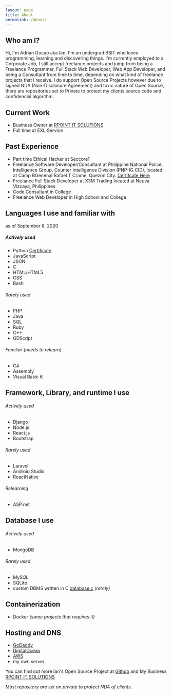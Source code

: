 ```yaml
---
layout: page
title: About
permalink: /about/
---
```

## Who am I?
Hi, I'm Adrian Ducao aka Ian, I'm an undergrad BSIT who loves programming, learning and discovering things. I'm currently employed to a Corporate Job, I still accept freelance projects and jump from being a Freelance Programmer, Full Stack Web Developer, Web App Developer, and being a Consultant from time to time, depending on what kind of freelance projects that I receive. I do support Open Source Projects however due to signed NDA (Non-Disclosure Agreement) and toxic nature of Open Source, there are repositories set to Private to protect my clients source code and confidencial algorithm.

## Current Work 
* Business Owner at [RPOINT IT SOLUTIONS](https://rpointsolution.com)
* Full time at EXL Service

## Past Experience
* Part time Ethical Hacker at Seccore1
* Freelance Software Developer/Consultant at Philippine National Police, Intelligence Group, Counter Intelligence Division (PNP-IG CID), located at Camp BGenenal Rafael T Crame, Quezon City. [Certifcate Here](https://www.instagram.com/p/B0dNpdalTxw/)
* Freelance Full Stack Developer at X3M Trading located at Neuva Vizcaya, Philippines
* Code Consultant in College
* Freelance Web Developer in High School and College

## Languages I use and familiar with
as of September 8, 2020

##### Actively used
* Python [Certificate](https://www.hackerrank.com/certificates/585f65ec6da2)
* JavaScript
* JSON
* C
* HTML/HTML5
* CSS
* Bash

###### Rarely used
* PHP
* Java
* SQL
* Ruby 
* C++
* GDScript

###### Familiar (needs to relearn)
* C#
* Assembly
* Visual Basic 6

## Framework, Library, and runtime I use
###### Actively used
* Django
* Node.js
* React.js
* Bootstrap

###### Rarely used
* Laravel 
* Android Studio
* ReactNative

###### Relearning
* ASP.net


## Database I use
###### Actively used
* MongoDB 

###### Rarely used
* MySQL
* SQLite
* custom DBMS written in C [database.c](https://github.com/AdrianDucao/C-Language/blob/master/database.c) *(rarely)*

## Containerization 
* Docker *(some projects that requires it)*

## Hosting and DNS
* [GoDaddy](https://ph.godaddy.com/)
* [DigitalOcean](https://www.digitalocean.com/)
* [AWS](https://aws.amazon.com)
* my own server

You can find out more Ian's Open Source Project at [Github](https://github.com/AdrianDucao/) and My Business [RPOINT IT SOLUTIONS](https:rpointsolution.com) 

*Most repository are set on private to protect NDA of clients.*
